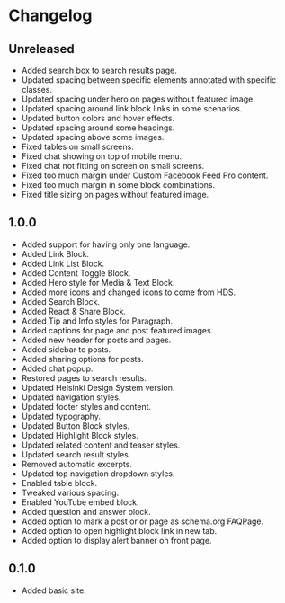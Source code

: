 # Changelog

## Unreleased

- Added search box to search results page.
- Updated spacing between specific elements annotated with specific classes.
- Updated spacing under hero on pages without featured image.
- Updated spacing around link block links in some scenarios.
- Updated button colors and hover effects.
- Updated spacing around some headings.
- Updated spacing above some images.
- Fixed tables on small screens.
- Fixed chat showing on top of mobile menu.
- Fixed chat not fitting on screen on small screens.
- Fixed too much margin under Custom Facebook Feed Pro content.
- Fixed too much margin in some block combinations.
- Fixed title sizing on pages without featured image.

## 1.0.0

- Added support for having only one language.
- Added Link Block.
- Added Link List Block.
- Added Content Toggle Block.
- Added Hero style for Media & Text Block.
- Added more icons and changed icons to come from HDS.
- Added Search Block.
- Added React & Share Block.
- Added Tip and Info styles for Paragraph.
- Added captions for page and post featured images.
- Added new header for posts and pages.
- Added sidebar to posts.
- Added sharing options for posts.
- Added chat popup.
- Restored pages to search results.
- Updated Helsinki Design System version.
- Updated navigation styles.
- Updated footer styles and content.
- Updated typography.
- Updated Button Block styles.
- Updated Highlight Block styles.
- Updated related content and teaser styles.
- Updated search result styles.
- Removed automatic excerpts.
- Updated top navigation dropdown styles.
- Enabled table block.
- Tweaked various spacing.
- Enabled YouTube embed block.
- Added question and answer block.
- Added option to mark a post or or page as schema.org FAQPage.
- Added option to open highlight block link in new tab.
- Added option to display alert banner on front page.

## 0.1.0

- Added basic site.
